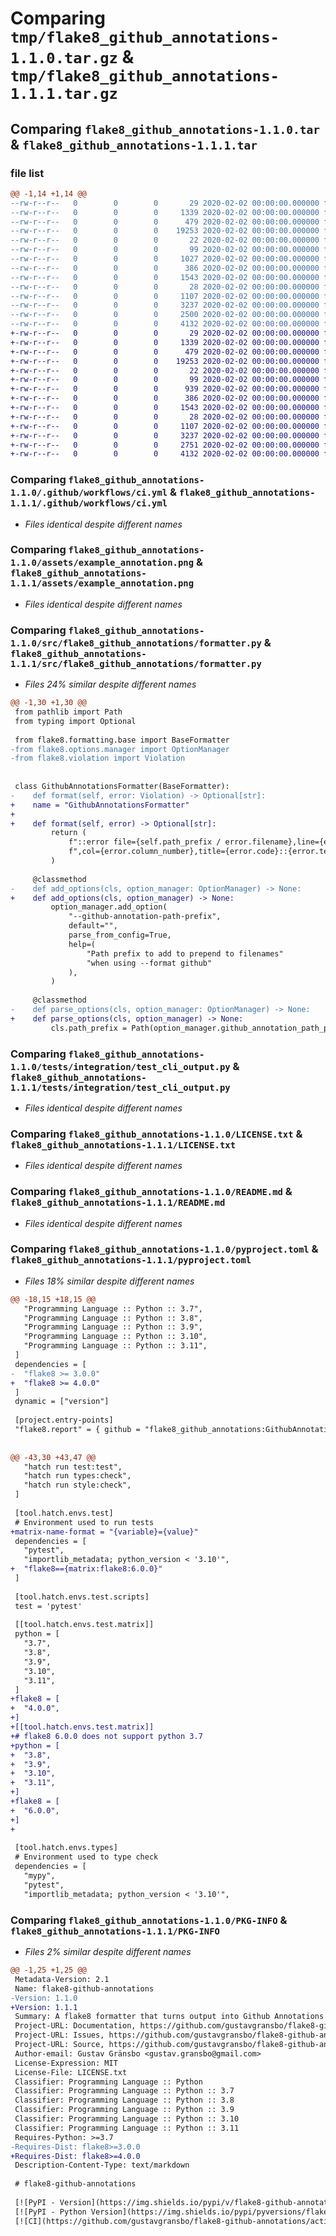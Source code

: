 # Comparing `tmp/flake8_github_annotations-1.1.0.tar.gz` & `tmp/flake8_github_annotations-1.1.1.tar.gz`

## Comparing `flake8_github_annotations-1.1.0.tar` & `flake8_github_annotations-1.1.1.tar`

### file list

```diff
@@ -1,14 +1,14 @@
--rw-r--r--   0        0        0       29 2020-02-02 00:00:00.000000 flake8_github_annotations-1.1.0/.flake8
--rw-r--r--   0        0        0     1339 2020-02-02 00:00:00.000000 flake8_github_annotations-1.1.0/.github/workflows/ci.yml
--rw-r--r--   0        0        0      479 2020-02-02 00:00:00.000000 flake8_github_annotations-1.1.0/.github/workflows/release.yml
--rw-r--r--   0        0        0    19253 2020-02-02 00:00:00.000000 flake8_github_annotations-1.1.0/assets/example_annotation.png
--rw-r--r--   0        0        0       22 2020-02-02 00:00:00.000000 flake8_github_annotations-1.1.0/src/flake8_github_annotations/__about__.py
--rw-r--r--   0        0        0       99 2020-02-02 00:00:00.000000 flake8_github_annotations-1.1.0/src/flake8_github_annotations/__init__.py
--rw-r--r--   0        0        0     1027 2020-02-02 00:00:00.000000 flake8_github_annotations-1.1.0/src/flake8_github_annotations/formatter.py
--rw-r--r--   0        0        0      386 2020-02-02 00:00:00.000000 flake8_github_annotations-1.1.0/tests/test_entrypoint.py
--rw-r--r--   0        0        0     1543 2020-02-02 00:00:00.000000 flake8_github_annotations-1.1.0/tests/integration/test_cli_output.py
--rw-r--r--   0        0        0       28 2020-02-02 00:00:00.000000 flake8_github_annotations-1.1.0/.gitignore
--rw-r--r--   0        0        0     1107 2020-02-02 00:00:00.000000 flake8_github_annotations-1.1.0/LICENSE.txt
--rw-r--r--   0        0        0     3237 2020-02-02 00:00:00.000000 flake8_github_annotations-1.1.0/README.md
--rw-r--r--   0        0        0     2500 2020-02-02 00:00:00.000000 flake8_github_annotations-1.1.0/pyproject.toml
--rw-r--r--   0        0        0     4132 2020-02-02 00:00:00.000000 flake8_github_annotations-1.1.0/PKG-INFO
+-rw-r--r--   0        0        0       29 2020-02-02 00:00:00.000000 flake8_github_annotations-1.1.1/.flake8
+-rw-r--r--   0        0        0     1339 2020-02-02 00:00:00.000000 flake8_github_annotations-1.1.1/.github/workflows/ci.yml
+-rw-r--r--   0        0        0      479 2020-02-02 00:00:00.000000 flake8_github_annotations-1.1.1/.github/workflows/release.yml
+-rw-r--r--   0        0        0    19253 2020-02-02 00:00:00.000000 flake8_github_annotations-1.1.1/assets/example_annotation.png
+-rw-r--r--   0        0        0       22 2020-02-02 00:00:00.000000 flake8_github_annotations-1.1.1/src/flake8_github_annotations/__about__.py
+-rw-r--r--   0        0        0       99 2020-02-02 00:00:00.000000 flake8_github_annotations-1.1.1/src/flake8_github_annotations/__init__.py
+-rw-r--r--   0        0        0      939 2020-02-02 00:00:00.000000 flake8_github_annotations-1.1.1/src/flake8_github_annotations/formatter.py
+-rw-r--r--   0        0        0      386 2020-02-02 00:00:00.000000 flake8_github_annotations-1.1.1/tests/test_entrypoint.py
+-rw-r--r--   0        0        0     1543 2020-02-02 00:00:00.000000 flake8_github_annotations-1.1.1/tests/integration/test_cli_output.py
+-rw-r--r--   0        0        0       28 2020-02-02 00:00:00.000000 flake8_github_annotations-1.1.1/.gitignore
+-rw-r--r--   0        0        0     1107 2020-02-02 00:00:00.000000 flake8_github_annotations-1.1.1/LICENSE.txt
+-rw-r--r--   0        0        0     3237 2020-02-02 00:00:00.000000 flake8_github_annotations-1.1.1/README.md
+-rw-r--r--   0        0        0     2751 2020-02-02 00:00:00.000000 flake8_github_annotations-1.1.1/pyproject.toml
+-rw-r--r--   0        0        0     4132 2020-02-02 00:00:00.000000 flake8_github_annotations-1.1.1/PKG-INFO
```

### Comparing `flake8_github_annotations-1.1.0/.github/workflows/ci.yml` & `flake8_github_annotations-1.1.1/.github/workflows/ci.yml`

 * *Files identical despite different names*

### Comparing `flake8_github_annotations-1.1.0/assets/example_annotation.png` & `flake8_github_annotations-1.1.1/assets/example_annotation.png`

 * *Files identical despite different names*

### Comparing `flake8_github_annotations-1.1.0/src/flake8_github_annotations/formatter.py` & `flake8_github_annotations-1.1.1/src/flake8_github_annotations/formatter.py`

 * *Files 24% similar despite different names*

```diff
@@ -1,30 +1,30 @@
 from pathlib import Path
 from typing import Optional
 
 from flake8.formatting.base import BaseFormatter
-from flake8.options.manager import OptionManager
-from flake8.violation import Violation
 
 
 class GithubAnnotationsFormatter(BaseFormatter):
-    def format(self, error: Violation) -> Optional[str]:
+    name = "GithubAnnotationsFormatter"
+
+    def format(self, error) -> Optional[str]:
         return (
             f"::error file={self.path_prefix / error.filename},line={error.line_number}"
             f",col={error.column_number},title={error.code}::{error.text}"
         )
 
     @classmethod
-    def add_options(cls, option_manager: OptionManager) -> None:
+    def add_options(cls, option_manager) -> None:
         option_manager.add_option(
             "--github-annotation-path-prefix",
             default="",
             parse_from_config=True,
             help=(
                 "Path prefix to add to prepend to filenames"
                 "when using --format github"
             ),
         )
 
     @classmethod
-    def parse_options(cls, option_manager: OptionManager) -> None:
+    def parse_options(cls, option_manager) -> None:
         cls.path_prefix = Path(option_manager.github_annotation_path_prefix)
```

### Comparing `flake8_github_annotations-1.1.0/tests/integration/test_cli_output.py` & `flake8_github_annotations-1.1.1/tests/integration/test_cli_output.py`

 * *Files identical despite different names*

### Comparing `flake8_github_annotations-1.1.0/LICENSE.txt` & `flake8_github_annotations-1.1.1/LICENSE.txt`

 * *Files identical despite different names*

### Comparing `flake8_github_annotations-1.1.0/README.md` & `flake8_github_annotations-1.1.1/README.md`

 * *Files identical despite different names*

### Comparing `flake8_github_annotations-1.1.0/pyproject.toml` & `flake8_github_annotations-1.1.1/pyproject.toml`

 * *Files 18% similar despite different names*

```diff
@@ -18,15 +18,15 @@
   "Programming Language :: Python :: 3.7",
   "Programming Language :: Python :: 3.8",
   "Programming Language :: Python :: 3.9",
   "Programming Language :: Python :: 3.10",
   "Programming Language :: Python :: 3.11",
 ]
 dependencies = [
-  "flake8 >= 3.0.0"
+  "flake8 >= 4.0.0"
 ]
 dynamic = ["version"]
 
 [project.entry-points]
 "flake8.report" = { github = "flake8_github_annotations:GithubAnnotationsFormatter" }
 
 
@@ -43,30 +43,47 @@
   "hatch run test:test",
   "hatch run types:check",
   "hatch run style:check",
 ]
 
 [tool.hatch.envs.test]
 # Environment used to run tests
+matrix-name-format = "{variable}={value}"
 dependencies = [
   "pytest",
   "importlib_metadata; python_version < '3.10'",
+  "flake8=={matrix:flake8:6.0.0}"
 ]
 
 [tool.hatch.envs.test.scripts]
 test = 'pytest'
 
 [[tool.hatch.envs.test.matrix]]
 python = [
   "3.7",
   "3.8",
   "3.9",
   "3.10",
   "3.11",
 ]
+flake8 = [
+  "4.0.0",
+]
+[[tool.hatch.envs.test.matrix]]
+# flake8 6.0.0 does not support python 3.7
+python = [
+  "3.8",
+  "3.9",
+  "3.10",
+  "3.11",
+]
+flake8 = [
+  "6.0.0",
+]
+
 
 [tool.hatch.envs.types]
 # Environment used to type check
 dependencies = [
   "mypy",
   "pytest",
   "importlib_metadata; python_version < '3.10'",
```

### Comparing `flake8_github_annotations-1.1.0/PKG-INFO` & `flake8_github_annotations-1.1.1/PKG-INFO`

 * *Files 2% similar despite different names*

```diff
@@ -1,25 +1,25 @@
 Metadata-Version: 2.1
 Name: flake8-github-annotations
-Version: 1.1.0
+Version: 1.1.1
 Summary: A flake8 formatter that turns output into Github Annotations
 Project-URL: Documentation, https://github.com/gustavgransbo/flake8-github-annotations#readme
 Project-URL: Issues, https://github.com/gustavgransbo/flake8-github-annotations/issues
 Project-URL: Source, https://github.com/gustavgransbo/flake8-github-annotations
 Author-email: Gustav Gränsbo <gustav.gransbo@gmail.com>
 License-Expression: MIT
 License-File: LICENSE.txt
 Classifier: Programming Language :: Python
 Classifier: Programming Language :: Python :: 3.7
 Classifier: Programming Language :: Python :: 3.8
 Classifier: Programming Language :: Python :: 3.9
 Classifier: Programming Language :: Python :: 3.10
 Classifier: Programming Language :: Python :: 3.11
 Requires-Python: >=3.7
-Requires-Dist: flake8>=3.0.0
+Requires-Dist: flake8>=4.0.0
 Description-Content-Type: text/markdown
 
 # flake8-github-annotations
 
 [![PyPI - Version](https://img.shields.io/pypi/v/flake8-github-annotations.svg)](https://pypi.org/project/flake8-github-annotations)
 [![PyPI - Python Version](https://img.shields.io/pypi/pyversions/flake8-github-annotations.svg)](https://pypi.org/project/flake8-github-annotations)
 [![CI](https://github.com/gustavgransbo/flake8-github-annotations/actions/workflows/ci.yml/badge.svg)](https://github.com/gustavgransbo/flake8-github-annotations/actions/workflows/ci.yml)
```

